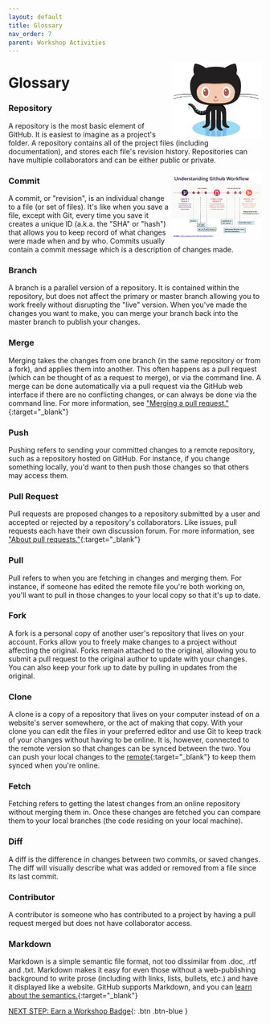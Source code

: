 ```yaml
---
layout: default
title: Glossary
nav_order: 7
parent: Workshop Activities
---
```


<img src="images/act-6/0.png" alt="" style="float:right;width:180px;">

# Glossary

### Repository

A repository is the most basic element of GitHub. It is easiest to imagine as a project's folder. A repository contains all of the project files (including documentation), and stores each file's revision history. Repositories can have multiple collaborators and can be either public or private.

<img src="images/act-6/0-2.png" alt="" style="float:right;width:180px;">

### Commit

A commit, or "revision", is an individual change to a file (or set of files). It's like when you save a file, except with Git, every time you save it creates a unique ID (a.k.a. the "SHA" or "hash") that allows you to keep record of what changes were made when and by who. Commits usually contain a commit message which is a description of changes made.

### Branch

A branch is a parallel version of a repository. It is contained within the repository, but does not affect the primary or master branch allowing you to work freely without disrupting the "live" version. When you've made the changes you want to make, you can merge your branch back into the master branch to publish your changes.

### Merge

Merging takes the changes from one branch (in the same repository or from a fork), and applies them into another. This often happens as a pull request (which can be thought of as a request to merge), or via the command line. A merge can be done automatically via a pull request via the GitHub web interface if there are no conflicting changes, or can always be done via the command line. For more information, see ["Merging a pull request."](https://help.github.com/articles/merging-a-pull-request){:target="_blank"}

### Push

Pushing refers to sending your committed changes to a remote repository, such as a repository hosted on GitHub. For instance, if you change something locally, you'd want to then push those changes so that others may access them.

### Pull Request

Pull requests are proposed changes to a repository submitted by a user and accepted or rejected by a repository's collaborators. Like issues, pull requests each have their own discussion forum. For more information, see ["About pull requests."](https://help.github.com/articles/about-pull-requests){:target="_blank"}

### Pull

Pull refers to when you are fetching in changes and merging them. For instance, if someone has edited the remote file you're both working on, you'll want to pull in those changes to your local copy so that it's up to date.

### Fork

A fork is a personal copy of another user's repository that lives on your account. Forks allow you to freely make changes to a project without affecting the original. Forks remain attached to the original, allowing you to submit a pull request to the original author to update with your changes. You can also keep your fork up to date by pulling in updates from the original.

### Clone

A clone is a copy of a repository that lives on your computer instead of on a website's server somewhere, or the act of making that copy. With your clone you can edit the files in your preferred editor and use Git to keep track of your changes without having to be online. It is, however, connected to the remote version so that changes can be synced between the two. You can push your local changes to the [remote](https://help.github.com/articles/github-glossary/#remote){:target="_blank"} to keep them synced when you're online.

### Fetch

Fetching refers to getting the latest changes from an online repository without merging them in. Once these changes are fetched you can compare them to your local branches (the code residing on your local machine).

### Diff

A diff is the difference in changes between two commits, or saved changes. The diff will visually describe what was added or removed from a file since its last commit.

### Contributor

A contributor is someone who has contributed to a project by having a pull request merged but does not have collaborator access.

### Markdown

Markdown is a simple semantic file format, not too dissimilar from .doc, .rtf and .txt. Markdown makes it easy for even those without a web-publishing background to write prose (including with links, lists, bullets, etc.) and have it displayed like a website. GitHub supports Markdown, and you can [learn about the semantics.](https://help.github.com/categories/writing-on-github/){:target="_blank"}

[NEXT STEP: Earn a Workshop Badge](informal-credentials.html){: .btn .btn-blue }
